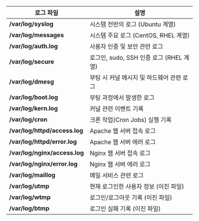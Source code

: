 | 로그 파일 | 설명 |
|-----------|------|
| **/var/log/syslog** | 시스템 전반의 로그 (Ubuntu 계열) |
| **/var/log/messages** | 시스템 주요 로그 (CentOS, RHEL 계열) |
| **/var/log/auth.log** | 사용자 인증 및 보안 관련 로그 |
| **/var/log/secure** | 로그인, sudo, SSH 인증 로그 (RHEL 계열) |
| **/var/log/dmesg** | 부팅 시 커널 메시지 및 하드웨어 관련 로그 |
| **/var/log/boot.log** | 부팅 과정에서 발생한 로그 |
| **/var/log/kern.log** | 커널 관련 이벤트 기록 |
| **/var/log/cron** | 크론 작업(Cron Jobs) 실행 기록 |
| **/var/log/httpd/access.log** | Apache 웹 서버 접속 로그 |
| **/var/log/httpd/error.log** | Apache 웹 서버 에러 로그 |
| **/var/log/nginx/access.log** | Nginx 웹 서버 접속 로그 |
| **/var/log/nginx/error.log** | Nginx 웹 서버 에러 로그 |
| **/var/log/maillog** | 메일 서비스 관련 로그 |
| **/var/log/utmp** | 현재 로그인한 사용자 정보 (이진 파일) |
| **/var/log/wtmp** | 로그인/로그아웃 기록 (이진 파일) |
| **/var/log/btmp** | 로그인 실패 기록 (이진 파일) |
